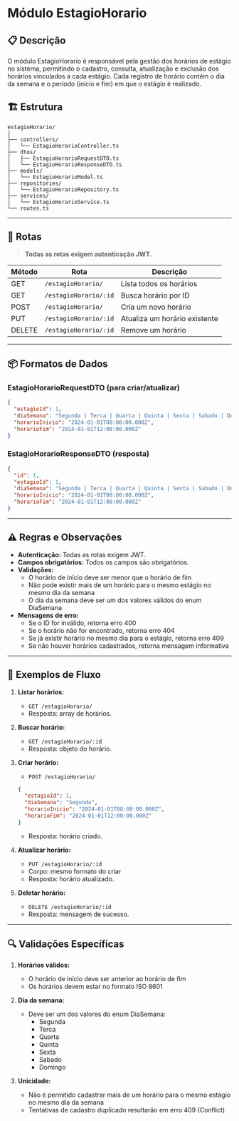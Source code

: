 # Módulo EstagioHorario

## 📋 Descrição

O módulo EstagioHorario é responsável pela gestão dos horários de estágio no sistema, permitindo o cadastro, consulta, atualização e exclusão dos horários vinculados a cada estágio. Cada registro de horário contém o dia da semana e o período (início e fim) em que o estágio é realizado.

## 🏗️ Estrutura

```
estagioHorario/
│
├── controllers/
│   └── EstagioHorarioController.ts
├── dtos/
│   ├── EstagioHorarioRequestDTO.ts
│   └── EstagioHorarioResponseDTO.ts
├── models/
│   └── EstagioHorarioModel.ts
├── repositories/
│   └── EstagioHorarioRepository.ts
├── services/
│   └── EstagioHorarioService.ts
└── routes.ts
```

---

## 🚦 Rotas

> **Todas as rotas exigem autenticação JWT.**

| Método | Rota                  | Descrição                              |
|--------|----------------------|----------------------------------------|
| GET    | `/estagioHorario/`    | Lista todos os horários                |
| GET    | `/estagioHorario/:id` | Busca horário por ID                   |
| POST   | `/estagioHorario/`    | Cria um novo horário                   |
| PUT    | `/estagioHorario/:id` | Atualiza um horário existente          |
| DELETE | `/estagioHorario/:id` | Remove um horário                      |

---

## 📦 Formatos de Dados

### EstagioHorarioRequestDTO (para criar/atualizar)

```json
{
  "estagioId": 1,
  "diaSemana": "Segunda | Terca | Quarta | Quinta | Sexta | Sabado | Domingo",
  "horarioInicio": "2024-01-01T08:00:00.000Z",
  "horarioFim": "2024-01-01T12:00:00.000Z"
}
```

### EstagioHorarioResponseDTO (resposta)

```json
{
  "id": 1,
  "estagioId": 1,
  "diaSemana": "Segunda | Terca | Quarta | Quinta | Sexta | Sabado | Domingo",
  "horarioInicio": "2024-01-01T08:00:00.000Z",
  "horarioFim": "2024-01-01T12:00:00.000Z"
}
```

---

## ⚠️ Regras e Observações

- **Autenticação:** Todas as rotas exigem JWT.
- **Campos obrigatórios:** Todos os campos são obrigatórios.
- **Validações:**
  - O horário de início deve ser menor que o horário de fim
  - Não pode existir mais de um horário para o mesmo estágio no mesmo dia da semana
  - O dia da semana deve ser um dos valores válidos do enum DiaSemana
- **Mensagens de erro:** 
  - Se o ID for inválido, retorna erro 400
  - Se o horário não for encontrado, retorna erro 404
  - Se já existir horário no mesmo dia para o estágio, retorna erro 409
  - Se não houver horários cadastrados, retorna mensagem informativa

---

## 📝 Exemplos de Fluxo

1. **Listar horários:**  
   - `GET /estagioHorario/`  
   - Resposta: array de horários.

2. **Buscar horário:**  
   - `GET /estagioHorario/:id`  
   - Resposta: objeto do horário.

3. **Criar horário:**  
   - `POST /estagioHorario/`  
   ```json
   {
     "estagioId": 1,
     "diaSemana": "Segunda",
     "horarioInicio": "2024-01-01T08:00:00.000Z",
     "horarioFim": "2024-01-01T12:00:00.000Z"
   }
   ```
   - Resposta: horário criado.

4. **Atualizar horário:**  
   - `PUT /estagioHorario/:id`  
   - Corpo: mesmo formato do criar
   - Resposta: horário atualizado.

5. **Deletar horário:**  
   - `DELETE /estagioHorario/:id`  
   - Resposta: mensagem de sucesso.

---

## 🔍 Validações Específicas

1. **Horários válidos:**
   - O horário de início deve ser anterior ao horário de fim
   - Os horários devem estar no formato ISO 8601

2. **Dia da semana:**
   - Deve ser um dos valores do enum DiaSemana:
     - Segunda
     - Terca
     - Quarta
     - Quinta
     - Sexta
     - Sabado
     - Domingo

3. **Unicidade:**
   - Não é permitido cadastrar mais de um horário para o mesmo estágio no mesmo dia da semana
   - Tentativas de cadastro duplicado resultarão em erro 409 (Conflict)
